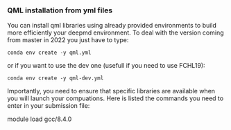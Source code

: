 ### QML installation from yml files

You can install qml libraries using already provided environments to build more efficiently your deepmd environment.
To deal with the version coming from master in 2022 you just have to type:
```
conda env create -y qml.yml 
```
or if you want to use the dev one (usefull if you need to use FCHL19):
```
conda env create -y qml-dev.yml 
```

Importantly, you need to ensure that specific libraries are available when you will launch your compuations. Here is listed the commands you need to enter in your submission file:

module load gcc/8.4.0


